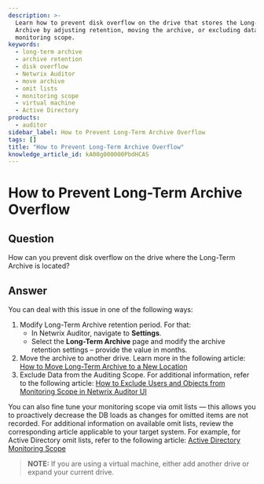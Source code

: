 ```yaml
---
description: >-
  Learn how to prevent disk overflow on the drive that stores the Long-Term
  Archive by adjusting retention, moving the archive, or excluding data from
  monitoring scope.
keywords:
  - long-term archive
  - archive retention
  - disk overflow
  - Netwrix Auditor
  - move archive
  - omit lists
  - monitoring scope
  - virtual machine
  - Active Directory
products:
  - auditor
sidebar_label: How to Prevent Long-Term Archive Overflow
tags: []
title: "How to Prevent Long-Term Archive Overflow"
knowledge_article_id: kA00g000000PbdHCAS
---
```


# How to Prevent Long-Term Archive Overflow

## Question

How can you prevent disk overflow on the drive where the Long-Term Archive is located?

## Answer

You can deal with this issue in one of the following ways:

1. Modify Long-Term Archive retention period. For that:
   - In Netwrix Auditor, navigate to **Settings**.
   - Select the **Long-Term Archive** page and modify the archive retention settings – provide the value in months.
2. Move the archive to another drive. Learn more in the following article: [How to Move Long-Term Archive to a New Location](/docs/kb/auditor/how-to-move-long-term-archive-to-a-new-location.md)
3. Exclude Data from the Auditing Scope. For additional information, refer to the following article: [How to Exclude Users and Objects from Monitoring Scope in Netwrix Auditor UI](/docs/kb/auditor/how-to-exclude-users-and-objects-from-monitoring-scope-in-netwrix-auditor-ui.md)

You can also fine tune your monitoring scope via omit lists — this allows you to proactively decrease the DB loads as changes for omitted items are not recorded. For additional information on available omit lists, review the corresponding article applicable to your target system. For example, for Active Directory omit lists, refer to the following article: [Active Directory Monitoring Scope](https://docs.netwrix.com/docs/auditor/10_8/admin/monitoringplans/activedirectory/scope)

> **NOTE:** If you are using a virtual machine, either add another drive or expand your current drive.

